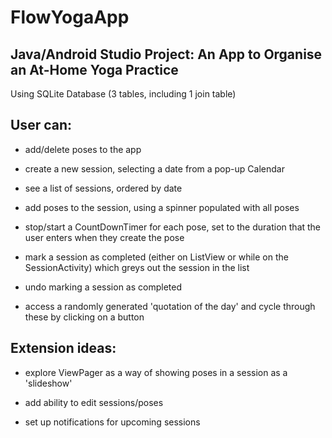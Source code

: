 # FlowYogaApp

## Java/Android Studio Project: An App to Organise an At-Home Yoga Practice

Using SQLite Database (3 tables, including 1 join table)

## User can:

* add/delete poses to the app

* create a new session, selecting a date from a pop-up Calendar

* see a list of sessions, ordered by date

* add poses to the session, using a spinner populated with all poses

* stop/start a CountDownTimer for each pose, set to the duration that the user enters when they create the pose

* mark a session as completed (either on ListView or while on the SessionActivity) which greys out the session in the list

* undo marking a session as completed

* access a randomly generated 'quotation of the day' and cycle through these by clicking on a button

## Extension ideas:

* explore ViewPager as a way of showing poses in a session as a 'slideshow'

* add ability to edit sessions/poses

* set up notifications for upcoming sessions
